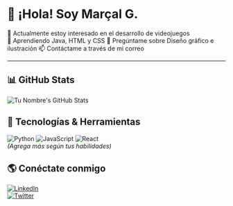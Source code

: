 # 👋 ¡Hola! Soy Marçal G.  

🔭 Actualmente estoy interesado en el desarrollo de videojuegos  
🌱 Aprendiendo Java, HTML y CSS 
💬 Pregúntame sobre Diseño gráfico e ilustración
📫 Contáctame a través de mi correo  

---

## 📊 GitHub Stats  
![Tu Nombre's GitHub Stats](https://github-readme-stats.vercel.app/api?username=tu_usuario&show_icons=true&theme=radical)  

## 🚀 Tecnologías & Herramientas  
![Python](https://img.shields.io/badge/Python-3776AB?style=for-the-badge&logo=python&logoColor=white)
![JavaScript](https://img.shields.io/badge/JavaScript-F7DF1E?style=for-the-badge&logo=javascript&logoColor=black)
![React](https://img.shields.io/badge/React-61DAFB?style=for-the-badge&logo=react&logoColor=black)  
*(Agrega más según tus habilidades)*  

## 🌎 Conéctate conmigo  
[![LinkedIn](https://img.shields.io/badge/LinkedIn-0A66C2?style=for-the-badge&logo=linkedin&logoColor=white)](https://www.linkedin.com/in/tu_usuario)  
[![Twitter](https://img.shields.io/badge/Twitter-1DA1F2?style=for-the-badge&logo=twitter&logoColor=white)](https://twitter.com/tu_usuario)

